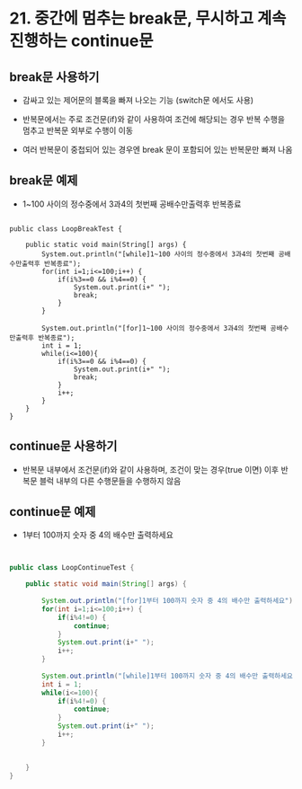 # 21. 중간에 멈추는 break문, 무시하고 계속 진행하는 continue문

## break문 사용하기

- 감싸고 있는 제어문의 블록을 빠져 나오는 기능 (switch문 에서도 사용)

- 반복문에서는 주로 조건문(if)와 같이 사용하여 조건에 해당되는 경우 반복 수행을 멈추고 반복문 외부로 수행이 이동

- 여러 반복문이 중첩되어 있는 경우엔 break 문이 포함되어 있는 반복문만 빠져 나옴


## break문 예제

- 1~100 사이의 정수중에서 3과4의 첫번째 공배수만출력후 반복종료

```

public class LoopBreakTest {

	public static void main(String[] args) {
		System.out.println("[while]1~100 사이의 정수중에서 3과4의 첫번째 공배수만출력후 반복종료");
		for(int i=1;i<=100;i++) {
			if(i%3==0 && i%4==0) {
				System.out.print(i+" ");
				break;
			}
		}

		System.out.println("[for]1~100 사이의 정수중에서 3과4의 첫번째 공배수만출력후 반복종료");
		int i = 1;
		while(i<=100){
			if(i%3==0 && i%4==0) {
				System.out.print(i+" ");
				break;
			}
			i++;
		}
	}
}
```

## continue문 사용하기

- 반복문 내부에서 조건문(if)와 같이 사용하며, 조건이 맞는 경우(true 이면) 이후 반복문 블럭 내부의 다른 수행문들을 수행하지 않음

## continue문 예제

- 1부터 100까지 숫자 중 4의 배수만 출력하세요

```java


public class LoopContinueTest {

	public static void main(String[] args) {
		
		System.out.println("[for]1부터 100까지 숫자 중 4의 배수만 출력하세요");
		for(int i=1;i<=100;i++) {
			if(i%4!=0) {
				continue;
			}
			System.out.print(i+" ");
			i++;
		}
		
		System.out.println("[while]1부터 100까지 숫자 중 4의 배수만 출력하세요");
		int i = 1;
		while(i<=100){
			if(i%4!=0) {
				continue;
			}
			System.out.print(i+" ");
			i++;
		}

		
	}
}

```

